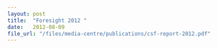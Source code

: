 ```yaml
---
layout: post
title:  "Foresight 2012 "
date:   2012-08-09
file_url: "/files/media-centre/publications/csf-report-2012.pdf"
---
```

